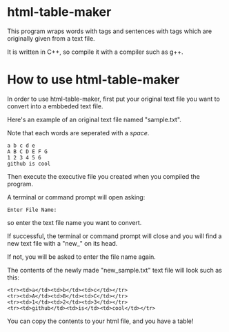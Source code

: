 # html-table-maker

This program wraps words with <td></td> tags and sentences with <tr></tr> tags which are originally given from a text file.

It is written in C++, so compile it with a compiler such as g++.

# How to use html-table-maker

In order to use html-table-maker, first put your original text file you want to convert into a embbeded text file.

Here's an example of an original text file named "sample.txt".

Note that each words are seperated with a *space*.
```
a b c d e
A B C D E F G
1 2 3 4 5 6
github is cool
```
Then execute the executive file you created when you compiled the program.

A terminal or command prompt will open asking:

```
Enter File Name: 
```

so enter the text file name you want to convert.

If successful, the terminal or command prompt will close and you will find a new text file with a "new_" on its head.

If not, you will be asked to enter the file name again.

The contents of the newly made "new_sample.txt" text file will look such as this:
```
<tr><td>a</td><td>b</td><td>c</td></tr>
<tr><td>A</td><td>B</td><td>C</td></tr>
<tr><td>1</td><td>2</td><td>3</td></tr>
<tr><td>github</td><td>is</td><td>cool</td></tr>
```

You can copy the contents to your html file, and you have a table!
